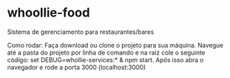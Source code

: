 # whoollie-food
Sistema de gerenciamento para restaurantes/bares

Como rodar:
Faça download ou clone o projeto para sua máquina. 
Navegue até a pasta do projeto por linha de comando e na raíz cole o seguinte código: set DEBUG=whollie-services:* & npm start. 
Após isso abra o navegador e rode a porta 3000 (localhost:3000)
